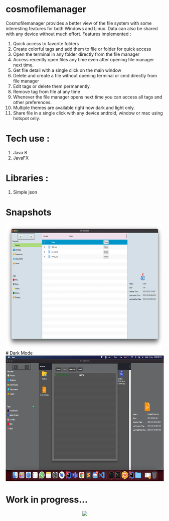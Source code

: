# cosmofilemanager
Cosmofilemanager provides a better view of the file system with some interesting features for both Windows and Linux. Data can also be shared with any device without much effort.
Features implemented :
1) Quick access to favorite folders
2) Create colorful tags and add them to file or folder for quick access
3) Open the terminal in any folder directly from the file manager
5) Access recently open files any time even after opening file manager next time.
4) Get file detail with a single click on the main window
5) Delete and create a file without opening terminal or cmd directly from file manager
6) Edit tags or delete them permanently.
7) Remove tag from file at any time
8) Whenever the file manager opens next time you can access all tags and other preferences.
9) Multiple themes are available right now dark and light only.
10) Share file in a single click with any device android, window or mac using hotspot only.

# Tech use :
1) Java 8
2) JavaFX 

# Libraries :
1) Simple json

# Snapshots
<img src="https://github.com/TarunSaini063/cosmofilemanager/blob/master/src/win95/demo/Day6/Day6_1.png" width="650" height="400">
# Dark Mode
<img src="https://github.com/TarunSaini063/cosmofilemanager/blob/master/src/win95/demo/Day10/Day10_3.png" width="650" height="400">



# Work in progress...
<p align="center">
<img src="https://www.code-inspector.com/project/21799/score/svg">
</p>
